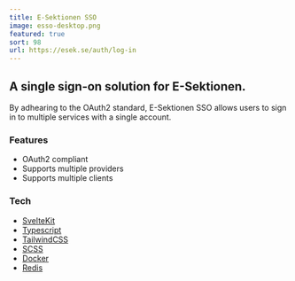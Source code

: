```yaml
---
title: E-Sektionen SSO
image: esso-desktop.png
featured: true
sort: 98
url: https://esek.se/auth/log-in
---
```


## A single sign-on solution for E-Sektionen.

By adhearing to the OAuth2 standard, E-Sektionen SSO allows users to sign in to multiple services with a single account.

### Features

- OAuth2 compliant
- Supports multiple providers
- Supports multiple clients

### Tech

- [SvelteKit](https://kit.svelte.dev/)
- [Typescript](https://www.typescriptlang.org/)
- [TailwindCSS](https://tailwindcss.com/)
- [SCSS](https://sass-lang.com/)
- [Docker](https://www.docker.com/)
- [Redis](https://redis.io/)
